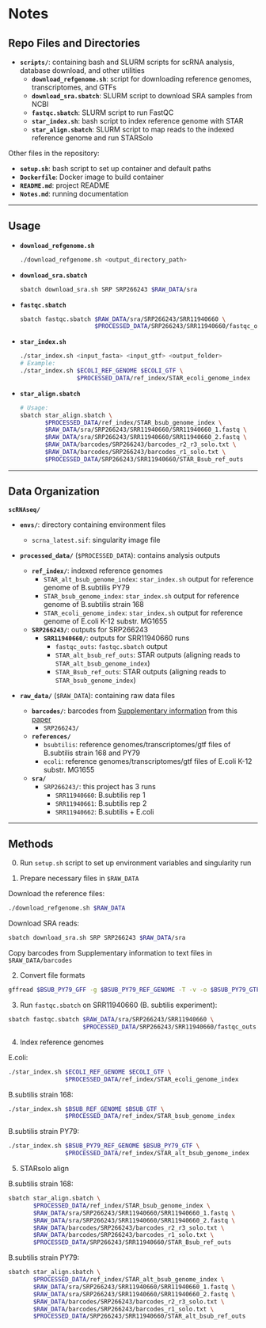 # Notes

## Repo Files and Directories

- **`scripts/`**: containing bash and SLURM scripts for scRNA analysis, database download, and other utilities  
  - **`download_refgenome.sh`**: script for downloading reference genomes, transcriptomes, and GTFs  
  - **`download_sra.sbatch`**: SLURM script to download SRA samples from NCBI  
  - **`fastqc.sbatch`**: SLURM script to run FastQC  
  - **`star_index.sh`**: bash script to index reference genome with STAR  
  - **`star_align.sbatch`**: SLURM script to map reads to the indexed reference genome and run STARSolo  

Other files in the repository:  
- **`setup.sh`**: bash script to set up container and default paths  
- **`Dockerfile`**: Docker image to build container  
- **`README.md`**: project README  
- **`Notes.md`**: running documentation  

---

## Usage

- **`download_refgenome.sh`**  
  ```bash
  ./download_refgenome.sh <output_directory_path>
  ```

- **`download_sra.sbatch`**  
  ```bash
  sbatch download_sra.sh SRP SRP266243 $RAW_DATA/sra
  ```

- **`fastqc.sbatch`**  
  ```bash
  sbatch fastqc.sbatch $RAW_DATA/sra/SRP266243/SRR11940660 \
                       $PROCESSED_DATA/SRP266243/SRR11940660/fastqc_outs
  ```

- **`star_index.sh`**  
  ```bash
  ./star_index.sh <input_fasta> <input_gtf> <output_folder>
  # Example:
  ./star_index.sh $ECOLI_REF_GENOME $ECOLI_GTF \
                  $PROCESSED_DATA/ref_index/STAR_ecoli_genome_index
  ```

- **`star_align.sbatch`**  
  ```bash
  # Usage:
  sbatch star_align.sbatch \
         $PROCESSED_DATA/ref_index/STAR_bsub_genome_index \
         $RAW_DATA/sra/SRP266243/SRR11940660/SRR11940660_1.fastq \
         $RAW_DATA/sra/SRP266243/SRR11940660/SRR11940660_2.fastq \
         $RAW_DATA/barcodes/SRP266243/barcodes_r2_r3_solo.txt \
         $RAW_DATA/barcodes/SRP266243/barcodes_r1_solo.txt \
         $PROCESSED_DATA/SRP266243/SRR11940660/STAR_Bsub_ref_outs
  ```

---

## Data Organization

**`scRNAseq/`**  
- **`envs/`**: directory containing environment files  
  - `scrna_latest.sif`: singularity image file  

- **`processed_data/`** (`$PROCESSED_DATA`): contains analysis outputs  
  - **`ref_index/`**: indexed reference genomes  
    - `STAR_alt_bsub_genome_index`: `star_index.sh` output for reference genome of B.subtilis PY79  
    - `STAR_bsub_genome_index`: `star_index.sh` output for reference genome of B.subtilis strain 168  
    - `STAR_ecoli_genome_index`: `star_index.sh` output for reference genome of E.coli K-12 substr. MG1655  
  - **`SRP266243/`**: outputs for SRP266243  
    - **`SRR11940660/`**: outputs for SRR11940660 runs  
      - `fastqc_outs`: `fastqc.sbatch` output  
      - `STAR_alt_bsub_ref_outs`: STAR outputs (aligning reads to `STAR_alt_bsub_genome_index`)  
      - `STAR_Bsub_ref_outs`: STAR outputs (aligning reads to `STAR_bsub_genome_index`)  

- **`raw_data/`** (`$RAW_DATA`): containing raw data files  
  - **`barcodes/`**: barcodes from [Supplementary information](https://static-content.springer.com/esm/art%3A10.1038%2Fs41596-024-01007-w/MediaObjects/41596_2024_1007_MOESM2_ESM.xlsx) from this [paper](https://www.nature.com/articles/nmeth.4220)  
    - `SRP266243/`  
  - **`references/`**  
    - `bsubtilis`: reference genomes/transcriptomes/gtf files of B.subtilis strain 168 and PY79  
    - `ecoli`: reference genomes/transcriptomes/gtf files of E.coli K-12 substr. MG1655  
  - **`sra/`**  
    - `SRP266243/`: this project has 3 runs  
      - `SRR11940660`: B.subtilis rep 1  
      - `SRR11940661`: B.subtilis rep 2  
      - `SRR11940662`: B.subtilis + E.coli  

---

## Methods

0. Run `setup.sh` script to set up environment variables and singularity run  

1. Prepare necessary files in `$RAW_DATA`  

Download the reference files:  
```bash
./download_refgenome.sh $RAW_DATA
```

Download SRA reads:  
```bash
sbatch download_sra.sh SRP SRP266243 $RAW_DATA/sra
```

Copy barcodes from Supplementary information to text files in `$RAW_DATA/barcodes`  

2. Convert file formats  

```bash
gffread $BSUB_PY79_GFF -g $BSUB_PY79_REF_GENOME -T -v -o $BSUB_PY79_GTF
```

3. Run `fastqc.sbatch` on SRR11940660 (B. subtilis experiment):  
```bash
sbatch fastqc.sbatch $RAW_DATA/sra/SRP266243/SRR11940660 \
                     $PROCESSED_DATA/SRP266243/SRR11940660/fastqc_outs
```

4. Index reference genomes  

E.coli:  
```bash
./star_index.sh $ECOLI_REF_GENOME $ECOLI_GTF \
                $PROCESSED_DATA/ref_index/STAR_ecoli_genome_index
```

B.subtilis strain 168:  
```bash
./star_index.sh $BSUB_REF_GENOME $BSUB_GTF \
                $PROCESSED_DATA/ref_index/STAR_bsub_genome_index
```

B.subtilis strain PY79:  
```bash
./star_index.sh $BSUB_PY79_REF_GENOME $BSUB_PY79_GTF \
                $PROCESSED_DATA/ref_index/STAR_alt_bsub_genome_index
```

5. STARsolo align  

B.subtilis strain 168:  
```bash
sbatch star_align.sbatch \
       $PROCESSED_DATA/ref_index/STAR_bsub_genome_index \
       $RAW_DATA/sra/SRP266243/SRR11940660/SRR11940660_1.fastq \
       $RAW_DATA/sra/SRP266243/SRR11940660/SRR11940660_2.fastq \
       $RAW_DATA/barcodes/SRP266243/barcodes_r2_r3_solo.txt \
       $RAW_DATA/barcodes/SRP266243/barcodes_r1_solo.txt \
       $PROCESSED_DATA/SRP266243/SRR11940660/STAR_Bsub_ref_outs
```

B.subtilis strain PY79:  
```bash
sbatch star_align.sbatch \
       $PROCESSED_DATA/ref_index/STAR_alt_bsub_genome_index \
       $RAW_DATA/sra/SRP266243/SRR11940660/SRR11940660_1.fastq \
       $RAW_DATA/sra/SRP266243/SRR11940660/SRR11940660_2.fastq \
       $RAW_DATA/barcodes/SRP266243/barcodes_r2_r3_solo.txt \
       $RAW_DATA/barcodes/SRP266243/barcodes_r1_solo.txt \
       $PROCESSED_DATA/SRP266243/SRR11940660/STAR_alt_bsub_ref_outs
```